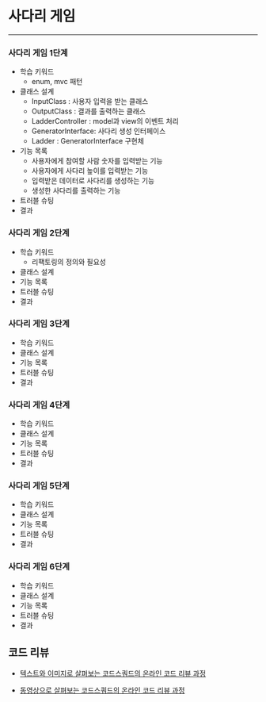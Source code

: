 # 사다리 게임
---------------

### 사다리 게임 1단계
* 학습 키워드
    * enum, mvc 패턴
* 클래스 설계
    * InputClass : 사용자 입력을 받는 클래스
    * OutputClass : 결과를 출력하는 클래스
    * LadderController : model과 view의 이벤트 처리
    * GeneratorInterface: 사다리 생성 인터페이스
    * Ladder : GeneratorInterface 구현체
* 기능 목록
    * 사용자에게 참여할 사람 숫자를 입력받는 기능
    * 사용자에게 사다리 높이를 입력받는 기능
    * 입력받은 데이터로 사다리를 생성하는 기능
    * 생성한 사다리를 출력하는 기능
* 트러블 슈팅
* 결과

### 사다리 게임 2단계
* 학습 키워드
    * 리팩토링의 정의와 필요성
* 클래스 설계
* 기능 목록
* 트러블 슈팅
* 결과

### 사다리 게임 3단계
* 학습 키워드
* 클래스 설계
* 기능 목록
* 트러블 슈팅
* 결과

### 사다리 게임 4단계
* 학습 키워드
* 클래스 설계
* 기능 목록
* 트러블 슈팅
* 결과

### 사다리 게임 5단계
* 학습 키워드
* 클래스 설계
* 기능 목록
* 트러블 슈팅
* 결과

### 사다리 게임 6단계
* 학습 키워드
* 클래스 설계
* 기능 목록
* 트러블 슈팅
* 결과

## 코드 리뷰

* [텍스트와 이미지로 살펴보는 코드스쿼드의 온라인 코드 리뷰 과정](https://github.com/code-squad/codesquad-docs/blob/master/codereview/README.md)

* [동영상으로 살펴보는 코드스쿼드의 온라인 코드 리뷰 과정](https://youtube.com/watch?v=lFinZfu3QO0&si=EnSIkaIECMiOmarE)

